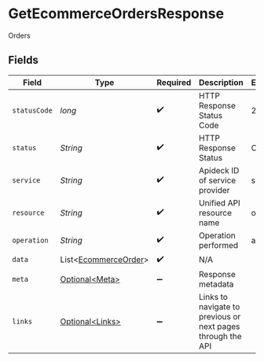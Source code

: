 # GetEcommerceOrdersResponse

Orders


## Fields

| Field                                                              | Type                                                               | Required                                                           | Description                                                        | Example                                                            |
| ------------------------------------------------------------------ | ------------------------------------------------------------------ | ------------------------------------------------------------------ | ------------------------------------------------------------------ | ------------------------------------------------------------------ |
| `statusCode`                                                       | *long*                                                             | :heavy_check_mark:                                                 | HTTP Response Status Code                                          | 200                                                                |
| `status`                                                           | *String*                                                           | :heavy_check_mark:                                                 | HTTP Response Status                                               | OK                                                                 |
| `service`                                                          | *String*                                                           | :heavy_check_mark:                                                 | Apideck ID of service provider                                     | shopify                                                            |
| `resource`                                                         | *String*                                                           | :heavy_check_mark:                                                 | Unified API resource name                                          | orders                                                             |
| `operation`                                                        | *String*                                                           | :heavy_check_mark:                                                 | Operation performed                                                | all                                                                |
| `data`                                                             | List\<[EcommerceOrder](../../models/components/EcommerceOrder.md)> | :heavy_check_mark:                                                 | N/A                                                                |                                                                    |
| `meta`                                                             | [Optional\<Meta>](../../models/components/Meta.md)                 | :heavy_minus_sign:                                                 | Response metadata                                                  |                                                                    |
| `links`                                                            | [Optional\<Links>](../../models/components/Links.md)               | :heavy_minus_sign:                                                 | Links to navigate to previous or next pages through the API        |                                                                    |